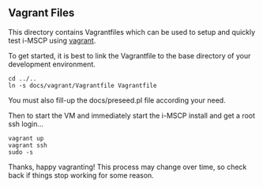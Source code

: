 ## Vagrant Files

This directory contains Vagrantfiles which can be used to setup and quickly test i-MSCP using [vagrant](http://www.vagrantup.com/).

To get started, it is best to link the Vagrantfile to the base directory of your development environment.

	cd ../..
	ln -s docs/vagrant/Vagrantfile Vagrantfile

You must also fill-up the docs/preseed.pl file according your need.

Then to start the VM and immediately start the i-MSCP install and get a root ssh login...

	vagrant up
	vagrant ssh
	sudo -s

Thanks, happy vagranting! This process may change over time, so check back if things stop working for some reason.
